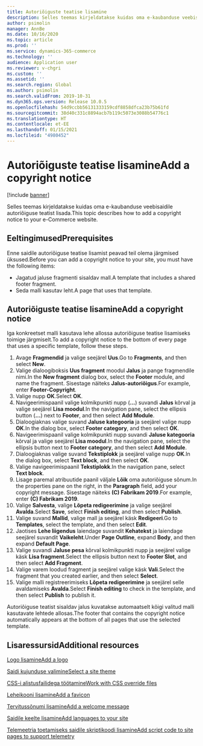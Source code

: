 ```yaml
---
title: Autoriõiguste teatise lisamine
description: Selles teemas kirjeldatakse kuidas oma e-kaubanduse veebisaidile autoriõiguse teatist lisada.
author: psimolin
manager: AnnBe
ms.date: 10/16/2020
ms.topic: article
ms.prod: ''
ms.service: dynamics-365-commerce
ms.technology: ''
audience: Application user
ms.reviewer: v-chgri
ms.custom: ''
ms.assetid: ''
ms.search.region: Global
ms.author: psimolin
ms.search.validFrom: 2019-10-31
ms.dyn365.ops.version: Release 10.0.5
ms.openlocfilehash: 54d9ccbb56131333159cdf8858dfca23b75b61fd
ms.sourcegitcommit: 38d40c331c8894acb7b119c5073e3088b54776c1
ms.translationtype: HT
ms.contentlocale: et-EE
ms.lasthandoff: 01/15/2021
ms.locfileid: "4980452"
---
```

# <a name="add-a-copyright-notice"></a><span data-ttu-id="8b7ca-103">Autoriõiguste teatise lisamine</span><span class="sxs-lookup"><span data-stu-id="8b7ca-103">Add a copyright notice</span></span>

[!include [banner](includes/banner.md)]

<span data-ttu-id="8b7ca-104">Selles teemas kirjeldatakse kuidas oma e-kaubanduse veebisaidile autoriõiguse teatist lisada.</span><span class="sxs-lookup"><span data-stu-id="8b7ca-104">This topic describes how to add a copyright notice to your e-Commerce website.</span></span>

## <a name="prerequisites"></a><span data-ttu-id="8b7ca-105">Eeltingimused</span><span class="sxs-lookup"><span data-stu-id="8b7ca-105">Prerequisites</span></span>

<span data-ttu-id="8b7ca-106">Enne saidile autoriõiguse teatise lisamist peavad teil olema järgmised üksused.</span><span class="sxs-lookup"><span data-stu-id="8b7ca-106">Before you can add a copyright notice to your site, you must have the following items:</span></span>

- <span data-ttu-id="8b7ca-107">Jagatud jaluse fragmenti sisaldav mall.</span><span class="sxs-lookup"><span data-stu-id="8b7ca-107">A template that includes a shared footer fragment.</span></span>
- <span data-ttu-id="8b7ca-108">Seda malli kasutav leht.</span><span class="sxs-lookup"><span data-stu-id="8b7ca-108">A page that uses that template.</span></span>

## <a name="add-a-copyright-notice"></a><span data-ttu-id="8b7ca-109">Autoriõiguste teatise lisamine</span><span class="sxs-lookup"><span data-stu-id="8b7ca-109">Add a copyright notice</span></span>

<span data-ttu-id="8b7ca-110">Iga konkreetset malli kasutava lehe allossa autoriõiguse teatise lisamiseks toimige järgmiselt.</span><span class="sxs-lookup"><span data-stu-id="8b7ca-110">To add a copyright notice to the bottom of every page that uses a specific template, follow these steps.</span></span>

1. <span data-ttu-id="8b7ca-111">Avage **Fragmendid** ja valige seejärel **Uus**.</span><span class="sxs-lookup"><span data-stu-id="8b7ca-111">Go to **Fragments**, and then select **New**.</span></span>
1. <span data-ttu-id="8b7ca-112">Valige dialoogiboksis **Uus fragment** moodul **Jalus** ja pange fragmendile nimi.</span><span class="sxs-lookup"><span data-stu-id="8b7ca-112">In the **New fragment** dialog box, select the **Footer** module, and name the fragment.</span></span> <span data-ttu-id="8b7ca-113">Sisestage näiteks **Jalus-autoriõigus**.</span><span class="sxs-lookup"><span data-stu-id="8b7ca-113">For example, enter **Footer-Copyright**.</span></span>
1. <span data-ttu-id="8b7ca-114">Valige nupp **OK**.</span><span class="sxs-lookup"><span data-stu-id="8b7ca-114">Select **OK**.</span></span>
1. <span data-ttu-id="8b7ca-115">Navigeerimispaanil valige kolmikpunkti nupp (**...**) suvandi **Jalus** kõrval ja valige seejärel **Lisa moodul**.</span><span class="sxs-lookup"><span data-stu-id="8b7ca-115">In the navigation pane, select the ellipsis button (**...**) next to **Footer**, and then select **Add Module**.</span></span>
1. <span data-ttu-id="8b7ca-116">Dialoogiaknas valige suvand **Jaluse kategooria** ja seejärel valige nupp **OK**.</span><span class="sxs-lookup"><span data-stu-id="8b7ca-116">In the dialog box, select **Footer category**, and then select **OK**.</span></span>
1. <span data-ttu-id="8b7ca-117">Navigeerimispaanil valige kolmikpunkti nupp suvandi **Jaluse kategooria** kõrval ja valige seejärel **Lisa moodul**.</span><span class="sxs-lookup"><span data-stu-id="8b7ca-117">In the navigation pane, select the ellipsis button next to **Footer category**, and then select **Add Module**.</span></span>
1. <span data-ttu-id="8b7ca-118">Dialoogiaknas valige suvand **Tekstiplokk** ja seejärel valige nupp **OK**.</span><span class="sxs-lookup"><span data-stu-id="8b7ca-118">In the dialog box, select **Text block**, and then select **OK**.</span></span>
1. <span data-ttu-id="8b7ca-119">Valige navigeerimispaanil **Tekstiplokk**.</span><span class="sxs-lookup"><span data-stu-id="8b7ca-119">In the navigation pane, select **Text block**.</span></span>
1. <span data-ttu-id="8b7ca-120">Lisage paremal atribuutide paanil väljale **Lõik** oma autoriõiguse sõnum.</span><span class="sxs-lookup"><span data-stu-id="8b7ca-120">In the properties pane on the right, in the **Paragraph** field, add your copyright message.</span></span> <span data-ttu-id="8b7ca-121">Sisestage näiteks **(C) Fabrikam 2019**.</span><span class="sxs-lookup"><span data-stu-id="8b7ca-121">For example, enter **(C) Fabrikam 2019**.</span></span>
1. <span data-ttu-id="8b7ca-122">Valige **Salvesta**, valige **Lõpeta redigeerimine** ja valige seejärel **Avalda**.</span><span class="sxs-lookup"><span data-stu-id="8b7ca-122">Select **Save**, select **Finish editing**, and then select **Publish**.</span></span>
1. <span data-ttu-id="8b7ca-123">Valige suvand **Mallid**, valige mall ja seejärel käsk **Redigeeri**.</span><span class="sxs-lookup"><span data-stu-id="8b7ca-123">Go to **Templates**, select the template, and then select **Edit**.</span></span>
1. <span data-ttu-id="8b7ca-124">Jaotises **Lehe liigendus** laiendage suvandit **Kehatekst** ja laiendage seejärel suvandit **Vaikeleht**.</span><span class="sxs-lookup"><span data-stu-id="8b7ca-124">Under **Page Outline**, expand **Body**, and then expand **Default Page**.</span></span>
1. <span data-ttu-id="8b7ca-125">Valige suvandi **Jaluse pesa** kõrval kolmikpunkti nupp ja seejärel valige käsk **Lisa fragment**.</span><span class="sxs-lookup"><span data-stu-id="8b7ca-125">Select the ellipsis button next to **Footer Slot**, and then select **Add Fragment**.</span></span>
1. <span data-ttu-id="8b7ca-126">Valige varem loodud fragment ja seejärel valige käsk **Vali**.</span><span class="sxs-lookup"><span data-stu-id="8b7ca-126">Select the fragment that you created earlier, and then select **Select**.</span></span>
1. <span data-ttu-id="8b7ca-127">Valige malli registreerimiseks **Lõpeta redigeerimine** ja seejärel selle avaldamiseks **Avalda**.</span><span class="sxs-lookup"><span data-stu-id="8b7ca-127">Select **Finish editing** to check in the template, and then select **Publish** to publish it.</span></span>

<span data-ttu-id="8b7ca-128">Autoriõiguse teatist sisaldav jalus kuvatakse automaatselt kõigi valitud malli kasutavate lehtede allosas.</span><span class="sxs-lookup"><span data-stu-id="8b7ca-128">The footer that contains the copyright notice automatically appears at the bottom of all pages that use the selected template.</span></span>

## <a name="additional-resources"></a><span data-ttu-id="8b7ca-129">Lisaressursid</span><span class="sxs-lookup"><span data-stu-id="8b7ca-129">Additional resources</span></span>

[<span data-ttu-id="8b7ca-130">Logo lisamine</span><span class="sxs-lookup"><span data-stu-id="8b7ca-130">Add a logo</span></span>](add-logo.md)

[<span data-ttu-id="8b7ca-131">Saidi kujunduse valimine</span><span class="sxs-lookup"><span data-stu-id="8b7ca-131">Select a site theme</span></span>](select-site-theme.md)

[<span data-ttu-id="8b7ca-132">CSS-i alistusfailidega töötamine</span><span class="sxs-lookup"><span data-stu-id="8b7ca-132">Work with CSS override files</span></span>](css-override-files.md)

[<span data-ttu-id="8b7ca-133">Leheikooni lisamine</span><span class="sxs-lookup"><span data-stu-id="8b7ca-133">Add a favicon</span></span>](add-favicon.md)

[<span data-ttu-id="8b7ca-134">Tervitussõnumi lisamine</span><span class="sxs-lookup"><span data-stu-id="8b7ca-134">Add a welcome message</span></span>](add-welcome-message.md)

[<span data-ttu-id="8b7ca-135">Saidile keelte lisamine</span><span class="sxs-lookup"><span data-stu-id="8b7ca-135">Add languages to your site</span></span>](add-languages-to-site.md)

[<span data-ttu-id="8b7ca-136">Telemeetria toetamiseks saidile skriptikoodi lisamine</span><span class="sxs-lookup"><span data-stu-id="8b7ca-136">Add script code to site pages to support telemetry</span></span>](add-telemetry.md)

